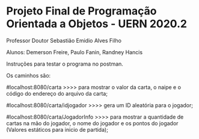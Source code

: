 # Projeto Final de Programação Orientada a Objetos - UERN 2020.2

Professor Doutor Sebastião Emidio Alves Filho

Alunos: Demerson Freire, Paulo Fanin, Randney Hancis

Instruções para testar o programa no postman.

Os caminhos são:

#localhost:8080/carta >>>> para mostrar o valor da carta, o naipe e o código do endereço do arquivo da carta;

#localhost:8080/carta/idjogador >>>> gera um ID aleatória para o jogador;

#localhost:8080/carta/JogadorInfo >>>> para mostrar a quantidade de cartas na mão do jogador, o nome do jogador e os pontos do jogador (Valores estáticos para inicio de partida);
